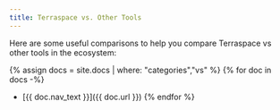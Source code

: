```yaml
---
title: Terraspace vs. Other Tools
---
```


Here are some useful comparisons to help you compare Terraspace vs other tools in the ecosystem:

{% assign docs = site.docs | where: "categories","vs" %}
{% for doc in docs -%}
* [{{ doc.nav_text }}]({{ doc.url }})
{% endfor %}
